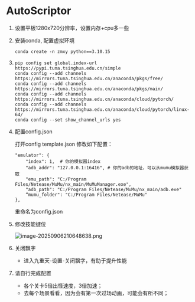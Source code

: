 # AutoScriptor

1. 设置平板1280x720分辨率，设置内存+cpu多一些

2. 安装conda, 配置虚拟环境

   ```
   conda create -n zmxy python==3.10.15
   ```

3. ```text
   pip config set global.index-url https://pypi.tuna.tsinghua.edu.cn/simple
   conda config --add channels https://mirrors.tuna.tsinghua.edu.cn/anaconda/pkgs/free/
   conda config --add channels https://mirrors.tuna.tsinghua.edu.cn/anaconda/pkgs/main/
   conda config --add channels https://mirrors.tuna.tsinghua.edu.cn/anaconda/cloud/pytorch/
   conda config --add channels https://mirrors.tuna.tsinghua.edu.cn/anaconda/cloud/pytorch/linux-64/
   conda config --set show_channel_urls yes
   ```

4. 配置config.json

   打开config template.json
   修改如下配置：
   ```
   "emulator": {
       "index": 1,	# 你的模拟器index
       "adb_addr": "127.0.0.1:16416", # 你的adb的地址，可以从mumu模拟器获取
       "emu_path": "C:/Program Files/Netease/MuMu/nx_main/MuMuManager.exe",
       "adb_path": "C:/Program Files/Netease/MuMu/nx_main/adb.exe"
       “mumu_folder": "C:/Program Files/Netease/MuMu"
   },
   ```
   重命名为config.json

5. 修改技能键位

   ![image-20250906210648638.png](https://cdn.nlark.com/yuque/0/2025/png/39311747/1757165540832-c46387e3-c580-4705-ba97-7d3c1bd63104.png?x-oss-process=image%2Fformat%2Cwebp)

6. 关闭飘字

   - 进入九重天-设置-关闭飘字，有助于提升性能

7. 请自行完成配置

   - 各个关卡5倍出怪速度，3倍加速；
   - 去每个场景看看，因为会有第一次过场动画，可能会有所不同；